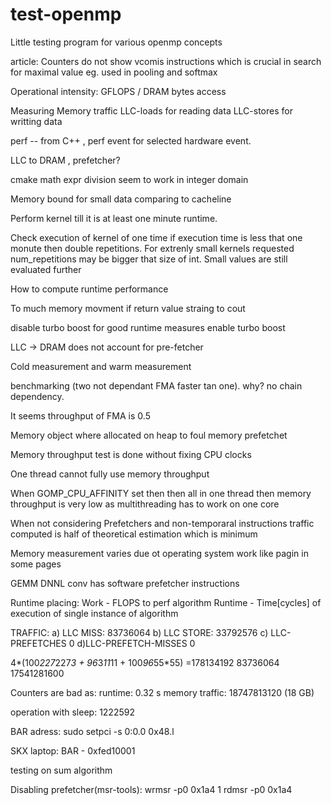# test-openmp
Little testing program for various openmp concepts






article:
Counters do not show vcomis instructions which is crucial in search for maximal value eg. used in pooling and softmax


Operational intensity:
GFLOPS / DRAM bytes access

Measuring Memory traffic
LLC-loads for reading data
LLC-stores for writting data

perf -- from C++ , perf event for selected hardware event.

LLC to DRAM , prefetcher?

cmake math expr division seem to work in integer domain

Memory bound for small data comparing to cacheline


Perform kernel till it is at least one minute runtime.

Check execution of kernel of one time if execution time is less that one monute then
double repetitions. For extrenly small kernels requested num_repetitions may be bigger
that size of int. Small values are still evaluated further

How to compute runtime performance

To much memory movment if return value straing to cout

disable turbo boost for good runtime measures
enable turbo boost

LLC -> DRAM does not account for pre-fetcher

Cold measurement and warm measurement

benchmarking (two not dependant FMA faster tan one). why?
no chain dependency.

It seems throughput of FMA is 0.5

Memory object where allocated on heap to foul memory prefetchet


Memory throughput test is done without fixing CPU clocks


One thread cannot fully use memory throughput


When GOMP_CPU_AFFINITY set then then all in one thread then memory throughput is very 
low as multithreading has to work on one core

When not considering Prefetchers and non-temporaral instructions traffic computed is half of theoretical estimation which is minimum


Memory measurement varies due ot operating system work like pagin in some pages 

GEMM DNNL conv has software prefetcher instructions


Runtime placing:
Work - FLOPS to perf algorithm
Runtime - Time[cycles] of execution of single instance of algorithm

TRAFFIC:
a) LLC MISS:
83736064
b) LLC STORE:
33792576
c) LLC-PREFETCHES
0
d)LLC-PREFETCH-MISSES
0
 

4*(100*227*227*3 + 96*3*11*11 + 100*96*55*55) =178134192 
                                                83736064
                                             17541281600

Counters are bad as:
runtime: 0.32 s
memory traffic: 18747813120 (18 GB)




operation with sleep:
1222592

BAR adress:
sudo setpci -s 0:0.0 0x48.l

SKX laptop:
BAR - 0xfed10001


testing on sum algorithm

Disabling prefetcher(msr-tools):
wrmsr -p0 0x1a4 1
rdmsr -p0 0x1a4


